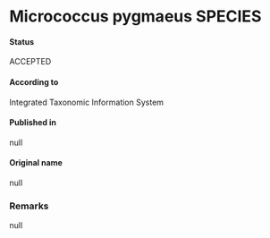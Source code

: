 Micrococcus pygmaeus SPECIES
=======

#### Status
ACCEPTED

#### According to
Integrated Taxonomic Information System

#### Published in
null

#### Original name
null

### Remarks
null